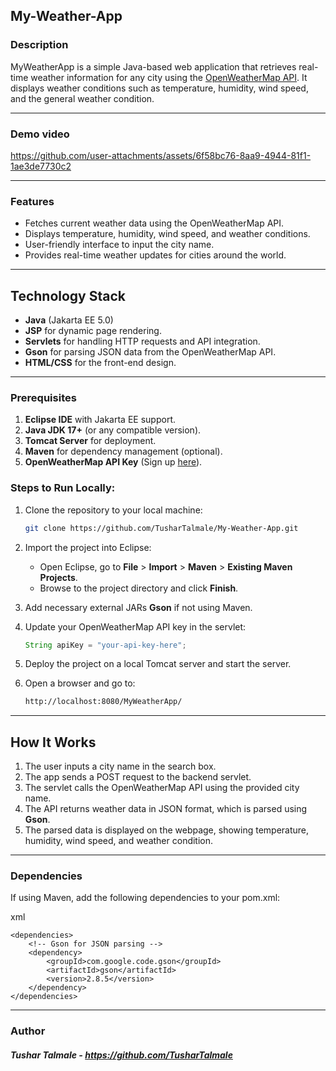 ## My-Weather-App
### Description
MyWeatherApp is a simple Java-based web application that retrieves real-time weather information for any city using the [OpenWeatherMap API](https://openweathermap.org/). It displays weather conditions such as temperature, humidity, wind speed, and the general weather condition.

---
### Demo video 


https://github.com/user-attachments/assets/6f58bc76-8aa9-4944-81f1-1ae3de7730c2


---

### Features
- Fetches current weather data using the OpenWeatherMap API.
- Displays temperature, humidity, wind speed, and weather conditions.
- User-friendly interface to input the city name.
- Provides real-time weather updates for cities around the world.

---

## Technology Stack
- **Java** (Jakarta EE 5.0)
- **JSP** for dynamic page rendering.
- **Servlets** for handling HTTP requests and API integration.
- **Gson** for parsing JSON data from the OpenWeatherMap API.
- **HTML/CSS** for the front-end design.

---

### Prerequisites
1. **Eclipse IDE** with Jakarta EE support.
2. **Java JDK 17+** (or any compatible version).
3. **Tomcat Server** for deployment.
4. **Maven** for dependency management (optional).
5. **OpenWeatherMap API Key** (Sign up [here](https://openweathermap.org/appid)).

### Steps to Run Locally:
1. Clone the repository to your local machine:
    ```bash
    git clone https://github.com/TusharTalmale/My-Weather-App.git
    ```

2. Import the project into Eclipse:
    - Open Eclipse, go to **File** > **Import** > **Maven** > **Existing Maven Projects**.
    - Browse to the project directory and click **Finish**.

3. Add necessary external JARs **Gson** if not using Maven.

4. Update your OpenWeatherMap API key in the servlet:
    ```java
    String apiKey = "your-api-key-here";
    ```

5. Deploy the project on a local Tomcat server and start the server.

6. Open a browser and go to:
    ```bash
    http://localhost:8080/MyWeatherApp/
    ```

---

## How It Works
1. The user inputs a city name in the search box.
2. The app sends a POST request to the backend servlet.
3. The servlet calls the OpenWeatherMap API using the provided city name.
4. The API returns weather data in JSON format, which is parsed using **Gson**.
5. The parsed data is displayed on the webpage, showing temperature, humidity, wind speed, and weather condition.

---
### Dependencies
If using Maven, add the following dependencies to your pom.xml:

xml
```
<dependencies>
    <!-- Gson for JSON parsing -->
    <dependency>
        <groupId>com.google.code.gson</groupId>
        <artifactId>gson</artifactId>
        <version>2.8.5</version>
    </dependency>
</dependencies>
```
---
### Author
##### Tushar Talmale - https://github.com/TusharTalmale
